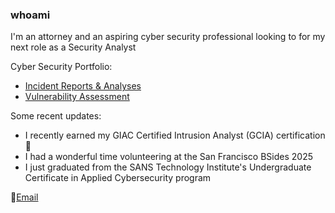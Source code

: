 ### whoami

I'm an attorney and an aspiring cyber security professional looking to for my next role as a Security Analyst

Cyber Security Portfolio:
- <a href = "https://github.com/Sunnfast/incident-reports-analyses"> Incident Reports & Analyses </a>
- <a href = "https://github.com/Sunnfast/vulnerability-assessments"> Vulnerability Assessment </a>

Some recent updates:
- I recently earned my GIAC Certified Intrusion Analyst (GCIA) certification🎉
- I had a wonderful time volunteering at the San Francisco BSides 2025
- I just graduated from the SANS Technology Institute's Undergraduate Certificate in Applied Cybersecurity program 


📧<a href = "mailto:simonechristen@duck.com">Email </a>



